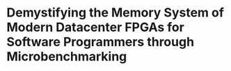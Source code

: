 # Demystifying the Memory System of Modern Datacenter FPGAs for Software Programmers through Microbenchmarking


